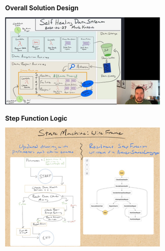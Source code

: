 ## Overall Solution Design
![](images/vacation-learning-still.jpg)

## Step Function Logic
![](images/vacationlearning-firststepfunction.png)
